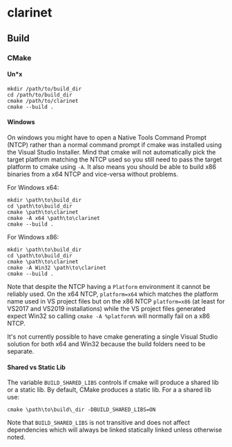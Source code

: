 # clarinet

## Build

### CMake

#### Un*x

```
mkdir /path/to/build_dir 
cd /path/to/build_dir
cmake /path/to/clarinet
cmake --build .
```

#### Windows

On windows you might have to open a Native Tools Command Prompt (NTCP) rather than a normal command prompt if cmake was 
installed using the Visual Studio Installer. Mind that cmake will not automatically pick the target platform matching 
the NTCP used so you still need to pass the target platform to cmake using `-A`. It also means you should be able to 
build x86 binaries from a x64 NTCP and vice-versa without problems.

For Windows x64:

```
mkdir \path\to\build_dir 
cd \path\to\build_dir
cmake \path\to\clarinet
cmake -A x64 \path\to\clarinet 
cmake --build .
```

For Windows x86:

```
mkdir \path\to\build_dir 
cd \path\to\build_dir
cmake \path\to\clarinet
cmake -A Win32 \path\to\clarinet 
cmake --build .
```

Note that despite the NTCP having a `Platform` environment it cannot be reliably used. On the x64 NTCP, `platform=x64` 
which matches the platform name used in VS project files but on the x86 NTCP `platform=x86` (at least for VS2017 and 
VS2019 installations) while the VS project files generated expect Win32 so calling `cmake -A %platform%` will normally 
fail on a x86 NTCP.

It's not currently possible to have cmake generating a single Visual Studio solution for both x64 and Win32 because the 
build folders need to be separate.

#### Shared vs Static Lib

The variable `BUILD_SHARED_LIBS` controls if cmake will produce a shared lib or a static lib. By default, CMake 
produces a static lib. For a a shared lib use:

`cmake \path\to\build\_dir -DBUILD_SHARED_LIBS=ON`
 
Note that `BUILD_SHARED_LIBS` is not transitive and does not affect dependencies which will always be linked statically 
linked unless otherwise noted.

